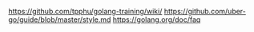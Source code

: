 https://github.com/tpphu/golang-training/wiki/
https://github.com/uber-go/guide/blob/master/style.md
https://golang.org/doc/faq